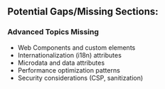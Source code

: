 ## **Potential Gaps/Missing Sections:**
 
### Advanced Topics Missing
- Web Components and custom elements
- Internationalization (i18n) attributes
- Microdata and data attributes
- Performance optimization patterns
- Security considerations (CSP, sanitization)
